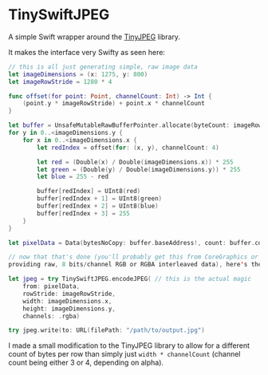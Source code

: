 # TinySwiftJPEG

A simple Swift wrapper around the [TinyJPEG](https://github.com/serge-rgb/TinyJPEG) library.

It makes the interface very Swifty as seen here:

```swift
// this is all just generating simple, raw image data
let imageDimensions = (x: 1275, y: 800)
let imageRowStride = 1280 * 4

func offset(for point: Point, channelCount: Int) -> Int {
	(point.y * imageRowStride) + point.x * channelCount
}

let buffer = UnsafeMutableRawBufferPointer.allocate(byteCount: imageRowStride * imageDimensions.y, alignment: 32)
for y in 0..<imageDimensions.y {
	for x in 0..<imageDimensions.x {
		let redIndex = offset(for: (x, y), channelCount: 4)

		let red = (Double(x) / Double(imageDimensions.x)) * 255
		let green = (Double(y) / Double(imageDimensions.y)) * 255
		let blue = 255 - red

		buffer[redIndex] = UInt8(red)
		buffer[redIndex + 1] = UInt8(green)
		buffer[redIndex + 2] = UInt8(blue)
		buffer[redIndex + 3] = 255
	}
}

let pixelData = Data(bytesNoCopy: buffer.baseAddress!, count: buffer.count, deallocator: .free)

// now that that's done (you'll probably get this from CoreGraphics or any other library
providing raw, 8 bits/channel RGB or RGBA interleaved data), here's the actual magic:

let jpeg = try TinySwiftJPEG.encodeJPEG( // this is the actual magic
	from: pixelData,
	rowStride: imageRowStride,
	width: imageDimensions.x,
	height: imageDimensions.y,
	channels: .rgba)

try jpeg.write(to: URL(filePath: "/path/to/output.jpg")
```

I made a small modification to the TinyJPEG library to allow for a different count of bytes per row
than simply just `width * channelCount` (channel count being either 3 or 4, depending on alpha).
